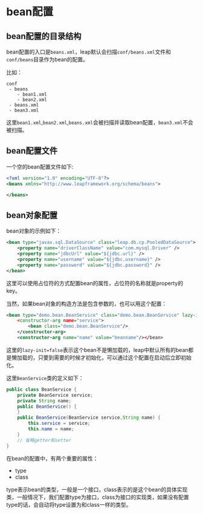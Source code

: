 # bean配置

## bean配置的目录结构

bean配置的入口是`beans.xml`，leap默认会扫描`conf/beans.xml`文件和`conf/beans`目录作为bean的配置。

比如：

```
conf
 - beans
    - bean1.xml
    - bean2.xml
 - beans.xml
 - bean3.xml
```

这里`bean1.xml`,`bean2.xml`,`beans.xml`会被扫描并读取bean配置，`bean3.xml`不会被扫描。

## bean配置文件

一个空的bean配置文件如下:

```xml
<?xml version="1.0" encoding="UTF-8"?>
<beans xmlns="http://www.leapframework.org/schema/beans">

</beans>
```

## bean对象配置

bean对象的示例如下：

```xml
<bean type="javax.sql.DataSource" class="leap.db.cp.PooledDataSource">
    <property name="driverClassName" value="com.mysql.Driver" />
    <property name="jdbcUrl" value="${jdbc.url}" />
    <property name="username" value="${jdbc.username}" />
    <property name="password" value="${jdbc.password}" />
</bean>
```

这里可以使用占位符的方式配置bean的属性，占位符的名称就是property的key。

当然，如果bean对象的构造方法是包含参数的，也可以用这个配置：

```xml
<bean type="demo.bean.BeanService" class="demo.bean.BeanService" lazy-init="false"
    <constructor-arg name="service">
        <bean class="demo.bean.BeanService"/>
    </constructor-arg>
    <constructor-arg name="name" value="beanname"/></bean>
```

这里的`lazy-init=false`表示这个bean不是懒加载的，leap中默认所有的bean都是懒加载的，只要到需要的时候才初始化，可以通过这个配置在启动后立即初始化。

这里`BeanService`类的定义如下：

```java
public class BeanService {
    private BeanService service;
    private String name;
    public BeanService() {
    }
    public BeanService(BeanService service,String name) {
        this.service = service;
        this.name = name;
    }
    // 省略getter和setter
}
```

在bean的配置中，有两个重要的属性：

* type
* class

type表示bean的类型，一般是一个接口，class表示的是这个bean的具体实现类，一般情况下，我们配置type为接口，class为接口的实现类，如果没有配置type的话，会自动将type设置为和class一样的类型。


